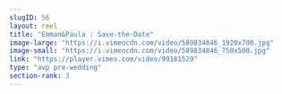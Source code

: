 ```yaml
---
slugID: 56 
layout: reel
title: "Emman&Paula : Save-the-Date"
image-large: "https://i.vimeocdn.com/video/589834846_1920x700.jpg"
image-small: "https://i.vimeocdn.com/video/589834846_750x500.jpg"
link: "https://player.vimeo.com/video/99181529"
type: "avp pre-wedding"
section-rank: 3
---
```

